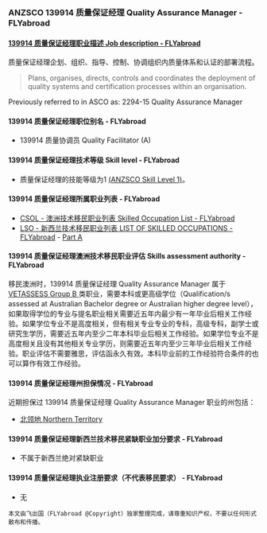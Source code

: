 ### ANZSCO 139914 质量保证经理 Quality Assurance Manager - FLYabroad ###

####  [139914 质量保证经理职业描述 Job description - FLYabroad](http://www.flyabroadvisa.com/anzsco/1399.html#139914)

质量保证经理企划、组织、指导、控制、协调组织内质量体系和认证的部署流程。

> Plans, organises, directs, controls and coordinates the deployment of quality systems and certification processes within an organisation.

Previously referred to in ASCO as:
2294-15 Quality Assurance Manager

#### 139914 质量保证经理职位别名 - FLYabroad
 
- 139914	 质量协调员 Quality Facilitator (A)

#### 139914 质量保证经理技术等级 Skill level - FLYabroad

- 质量保证经理的技能等级为1 [(ANZSCO Skill Level 1)](http://www.flyabroadvisa.com/anzsco/)。

#### 139914 质量保证经理所属职业列表 - FLYabroad

- [CSOL - 澳洲技术移民职业列表 Skilled Occupation List - FLYabroad](http://www.flyabroadvisa.com/sol/)
- [LSO - 新西兰技术移民职业列表 LIST OF SKILLED OCCUPATIONS - FLYabroad](http://nz.flyabroadvisa.com/lso/) - [Part A](parta)

#### 139914 质量保证经理澳洲技术移民职业评估 Skills assessment authority - FLYabroad

移民澳洲时，139914 质量保证经理 Quality Assurance Manager 属于 [VETASSESS Group B ](http://www.flyabroadvisa.com/ass/vetassess.html)类职业，需要本科或更高级学位（Qualification/s assessed at Australian Bachelor degree or Australian higher degree level），如果取得学位的专业与提名职业相关需要近五年内最少有一年毕业后相关工作经验。如果学位专业不是高度相关，但有相关专业专业的专科，高级专科，副学士或研究生学历，需要近五年内至少二年本科毕业后相关工作经验。如果学位专业不是高度相关且没有其他相关专业学历，则需要近五年内至少三年毕业后相关工作经验。职业评估不需要雅思，评估函永久有效。本科毕业前的工作经验符合条件的也可以算作有效工作经验。

#### 139914 质量保证经理州担保情况 - FLYabroad

近期担保过 139914 质量保证经理 Quality Assurance Manager 职业的州包括：

- [北领地 Northern Territory](http://www.flyabroadvisa.com/zdb/nt.html)

#### 139914 质量保证经理新西兰技术移民紧缺职业加分要求 - FLYabroad

- 不属于新西兰绝对紧缺职业

#### 139914 质量保证经理执业注册要求（不代表移民要求） - FLYabroad

- 无

`本文由飞出国（FLYabroad @Copyright）独家整理完成，请尊重知识产权，不要以任何形式散布和传播。`